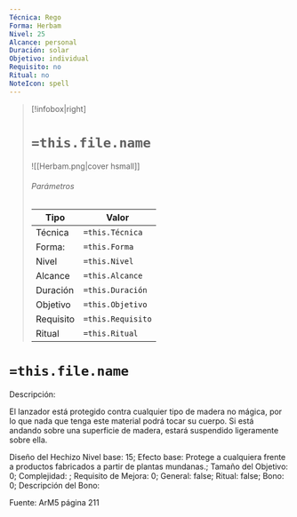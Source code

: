 ```yaml
---
Técnica: Rego
Forma: Herbam
Nivel: 25
Alcance: personal 
Duración: solar  
Objetivo: individual
Requisito: no
Ritual: no
NoteIcon: spell
---
```


> [!infobox|right]
> # `=this.file.name`
> ![[Herbam.png|cover hsmall]]
> ###### Parámetros
> Tipo |  Valor |
> ---|---|
> Técnica  | `=this.Técnica`  |
> Forma: | `=this.Forma`  |
> Nivel | `=this.Nivel`  |
> Alcance | `=this.Alcance` |
> Duración | `=this.Duración` |
> Objetivo | `=this.Objetivo` |
> Requisito | `=this.Requisito` |
> Ritual | `=this.Ritual` |

# `=this.file.name`
Descripción: <p>El lanzador está protegido contra cualquier tipo de madera no mágica, por lo que nada que tenga este material podrá tocar su cuerpo. Si está andando sobre una superficie de madera, estará suspendido ligeramente sobre ella.</p>

Diseño del Hechizo
Nivel base: 15; Efecto base: Protege a cualquiera frente a productos fabricados a partir de plantas mundanas.;  Tamaño del Objetivo: 0; Complejidad: ; Requisito de Mejora: 0; General: false; Ritual: false; Bono: 0; Descripción del Bono: 

Fuente: ArM5 página 211